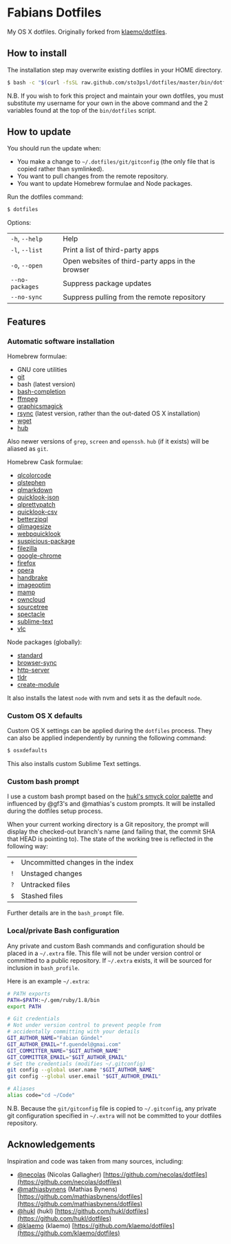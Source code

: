 # Fabians Dotfiles

My OS X dotfiles. Originally forked from [klaemo/dotfiles](https://github.com/klaemo/dotfiles).

## How to install

The installation step may overwrite existing dotfiles in your HOME directory.

```bash
$ bash -c "$(curl -fsSL raw.github.com/sto3psl/dotfiles/master/bin/dotfiles)"
```

N.B. If you wish to fork this project and maintain your own dotfiles, you must
substitute my username for your own in the above command and the 2 variables
found at the top of the `bin/dotfiles` script.

## How to update

You should run the update when:

* You make a change to `~/.dotfiles/git/gitconfig` (the only file that is
  copied rather than symlinked).
* You want to pull changes from the remote repository.
* You want to update Homebrew formulae and Node packages.

Run the dotfiles command:

```bash
$ dotfiles
```

Options:

<table>
    <tr>
        <td><code>-h</code>, <code>--help</code></td>
        <td>Help</td>
    </tr>
    <tr>
        <td><code>-l</code>, <code>--list</code></td>
        <td>Print a list of third-party apps</td>
    </tr>
    <tr>
        <td><code>-o</code>, <code>--open</code></td>
        <td>Open websites of third-party apps in the browser</td>
    </tr>
    <tr>
        <td><code>--no-packages</code></td>
        <td>Suppress package updates</td>
    </tr>
    <tr>
        <td><code>--no-sync</code></td>
        <td>Suppress pulling from the remote repository</td>
    </tr>
</table>


## Features

### Automatic software installation

Homebrew formulae:

* GNU core utilities
* [git](http://git-scm.com/)
* bash (latest version)
* [bash-completion](http://bash-completion.alioth.debian.org/)
* [ffmpeg](http://ffmpeg.org/)
* [graphicsmagick](http://www.graphicsmagick.org/)
* [rsync](https://rsync.samba.org/) (latest version, rather than the out-dated OS X installation)
* [wget](http://www.gnu.org/software/wget/)
* [hub](https://github.com/github/hub)

Also newer versions of `grep`, `screen` and `openssh`.
`hub` (if it exists) will be aliased as `git`.

Homebrew Cask formulae:

* [qlcolorcode](https://github.com/sindresorhus/quick-look-plugins)
* [qlstephen](https://github.com/sindresorhus/quick-look-plugins)
* [qlmarkdown](https://github.com/sindresorhus/quick-look-plugins)
* [quicklook-json](https://github.com/sindresorhus/quick-look-plugins)
* [qlprettypatch](https://github.com/sindresorhus/quick-look-plugins)
* [quicklook-csv](https://github.com/sindresorhus/quick-look-plugins)
* [betterzipql](https://github.com/sindresorhus/quick-look-plugins)
* [qlimagesize](https://github.com/sindresorhus/quick-look-plugins)
* [webpquicklook](https://github.com/sindresorhus/quick-look-plugins)
* [suspicious-package](https://github.com/sindresorhus/quick-look-plugins)
* [filezilla](https://filezilla-project.org)
* [google-chrome](https://www.google.de/chrome/browser/desktop/)
* [firefox](https://www.mozilla.org/de/firefox/new/)
* [opera](http://www.opera.com/de)
* [handbrake](https://handbrake.fr)
* [imageoptim](https://imageoptim.com/mac)
* [mamp](https://www.mamp.info/de/)
* [owncloud](https://owncloud.org)
* [sourcetree](https://www.sourcetreeapp.com)
* [spectacle](https://www.spectacleapp.com)
* [sublime-text](https://www.sublimetext.com)
* [vlc](http://www.videolan.org/vlc/)

Node packages (globally):

* [standard](http://standardjs.com)
* [browser-sync](https://www.npmjs.com/package/browser-sync)
* [http-server](https://www.npmjs.com/package/http-server)
* [tldr](https://www.npmjs.com/package/tldr)
* [create-module](https://www.npmjs.com/package/create-module)

It also installs the latest `node` with nvm and sets it as the default `node`.

### Custom OS X defaults

Custom OS X settings can be applied during the `dotfiles` process. They can
also be applied independently by running the following command:

```bash
$ osxdefaults
```

This also installs custom Sublime Text settings.

### Custom bash prompt

I use a custom bash prompt based on the [hukl's smyck color palette](https://github.com/hukl/Smyck-Color-Scheme) and influenced
by @gf3's and @mathias's custom prompts. It will be installed during the dotfiles setup process.

When your current working directory is a Git repository, the prompt will
display the checked-out branch's name (and failing that, the commit SHA that
HEAD is pointing to). The state of the working tree is reflected in the
following way:

<table>
    <tr>
        <td><code>+</code></td>
        <td>Uncommitted changes in the index</td>
    </tr>
    <tr>
        <td><code>!</code></td>
        <td>Unstaged changes</td>
    </tr>
    <tr>
        <td><code>?</code></td>
        <td>Untracked files</td>
    </tr>
    <tr>
        <td><code>$</code></td>
        <td>Stashed files</td>
    </tr>
</table>

Further details are in the `bash_prompt` file.

### Local/private Bash configuration

Any private and custom Bash commands and configuration should be placed in a
`~/.extra` file. This file will not be under version control or
committed to a public repository. If `~/.extra` exists, it will be
sourced for inclusion in `bash_profile`.

Here is an example `~/.extra`:

```bash
# PATH exports
PATH=$PATH:~/.gem/ruby/1.8/bin
export PATH

# Git credentials
# Not under version control to prevent people from
# accidentally committing with your details
GIT_AUTHOR_NAME="Fabian Gündel"
GIT_AUTHOR_EMAIL="f.guendel@gmai.com"
GIT_COMMITTER_NAME="$GIT_AUTHOR_NAME"
GIT_COMMITTER_EMAIL="$GIT_AUTHOR_EMAIL"
# Set the credentials (modifies ~/.gitconfig)
git config --global user.name "$GIT_AUTHOR_NAME"
git config --global user.email "$GIT_AUTHOR_EMAIL"

# Aliases
alias code="cd ~/Code"
```

N.B. Because the `git/gitconfig` file is copied to `~/.gitconfig`, any private
git configuration specified in `~/.extra` will not be committed to
your dotfiles repository.


## Acknowledgements

Inspiration and code was taken from many sources, including:

* [@necolas](https://github.com/necolas) (Nicolas Gallagher)
  [https://github.com/necolas/dotfiles](https://github.com/necolas/dotfiles)
* [@mathiasbynens](https://github.com/mathiasbynens) (Mathias Bynens)
  [https://github.com/mathiasbynens/dotfiles](https://github.com/mathiasbynens/dotfiles)
* [@hukl](https://github.com/hukl) (hukl)
  [https://github.com/hukl/dotfiles](https://github.com/hukl/dotfiles)
* [@klaemo](https://github.com/klaemo) (klaemo)
  [https://github.com/klaemo/dotfiles](https://github.com/klaemo/dotfiles)
